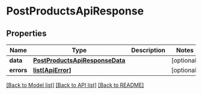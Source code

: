 # PostProductsApiResponse

## Properties
Name | Type | Description | Notes
------------ | ------------- | ------------- | -------------
**data** | [**PostProductsApiResponseData**](PostProductsApiResponseData.md) |  | [optional] 
**errors** | [**list[ApiError]**](ApiError.md) |  | [optional] 

[[Back to Model list]](../README.md#documentation-for-models) [[Back to API list]](../README.md#documentation-for-api-endpoints) [[Back to README]](../README.md)


